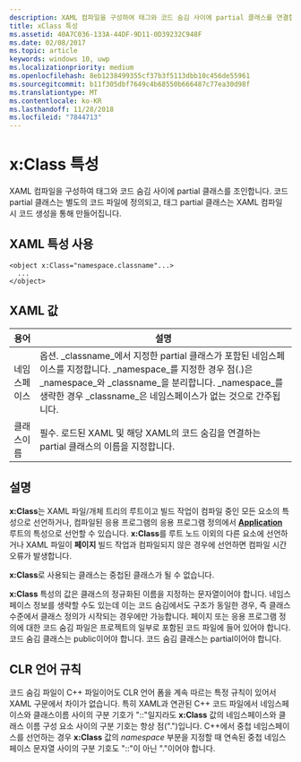 ```yaml
---
description: XAML 컴파일을 구성하여 태그와 코드 숨김 사이에 partial 클래스를 연결합니다. 코드 partial 클래스는 별도의 코드 파일에 정의되고, 태그 partial 클래스는 XAML 컴파일 시 코드 생성을 통해 만들어집니다.
title: xClass 특성
ms.assetid: 40A7C036-133A-44DF-9D11-0D39232C948F
ms.date: 02/08/2017
ms.topic: article
keywords: windows 10, uwp
ms.localizationpriority: medium
ms.openlocfilehash: 8eb1238499355cf37b3f5113dbb10c456de55961
ms.sourcegitcommit: b11f305dbf7649c4b68550b666487c77ea30d98f
ms.translationtype: MT
ms.contentlocale: ko-KR
ms.lasthandoff: 11/28/2018
ms.locfileid: "7844713"
---
```

# <a name="xclass-attribute"></a>x:Class 특성


XAML 컴파일을 구성하여 태그와 코드 숨김 사이에 partial 클래스를 조인합니다. 코드 partial 클래스는 별도의 코드 파일에 정의되고, 태그 partial 클래스는 XAML 컴파일 시 코드 생성을 통해 만들어집니다.

## <a name="xaml-attribute-usage"></a>XAML 특성 사용


``` syntax
<object x:Class="namespace.classname"...>
  ...
</object>
```

## <a name="xaml-values"></a>XAML 값

| 용어 | 설명 |
|------|-------------|
| 네임스페이스 | 옵션. _classname_에서 지정한 partial 클래스가 포함된 네임스페이스를 지정합니다. _namespace_를 지정한 경우 점(.)은 _namespace_와 _classname_을 분리합니다. _namespace_를 생략한 경우 _classname_은 네임스페이스가 없는 것으로 간주됩니다. |
| 클래스이름 | 필수. 로드된 XAML 및 해당 XAML의 코드 숨김을 연결하는 partial 클래스의 이름을 지정합니다. | 

## <a name="remarks"></a>설명

**x:Class**는 XAML 파일/개체 트리의 루트이고 빌드 작업이 컴파일 중인 모든 요소의 특성으로 선언하거나, 컴파일된 응용 프로그램의 응용 프로그램 정의에서 [**Application**](https://msdn.microsoft.com/library/windows/apps/br242324) 루트의 특성으로 선언할 수 있습니다. **x:Class**를 루트 노드 이외의 다른 요소에 선언하거나 XAML 파일이 **페이지** 빌드 작업과 컴파일되지 않은 경우에 선언하면 컴파일 시간 오류가 발생합니다.

**x:Class**로 사용되는 클래스는 중첩된 클래스가 될 수 없습니다.

**x:Class** 특성의 값은 클래스의 정규화된 이름을 지정하는 문자열이어야 합니다. 네임스페이스 정보를 생략할 수도 있는데 이는 코드 숨김에서도 구조가 동일한 경우, 즉 클래스 수준에서 클래스 정의가 시작되는 경우에만 가능합니다. 페이지 또는 응용 프로그램 정의에 대한 코드 숨김 파일은 프로젝트의 일부로 포함된 코드 파일에 들어 있어야 합니다. 코드 숨김 클래스는 public이어야 합니다. 코드 숨김 클래스는 partial이어야 합니다.

## <a name="clr-language-rules"></a>CLR 언어 규칙

코드 숨김 파일이 C++ 파일이어도 CLR 언어 폼을 계속 따르는 특정 규칙이 있어서 XAML 구문에서 차이가 없습니다. 특히 XAML과 연관된 C++ 코드 파일에서 네임스페이스와 클래스이름 사이의 구분 기호가 "::"일지라도 **x:Class** 값의 네임스페이스와 클래스 이름 구성 요소 사이의 구분 기호는 항상 점(".")입니다. C++에서 중첩 네임스페이스를 선언하는 경우 **x:Class** 값의 *namespace* 부분을 지정할 때 연속된 중첩 네임스페이스 문자열 사이의 구분 기호도 "::"이 아닌 "."이어야 합니다.

